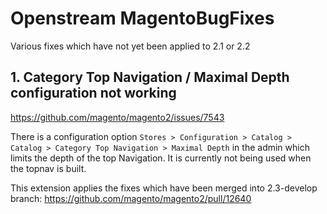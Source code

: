 # Openstream MagentoBugFixes

Various fixes which have not yet been applied to 2.1 or 2.2

## 1. Category Top Navigation / Maximal Depth configuration not working
https://github.com/magento/magento2/issues/7543

There is a configuration option `Stores > Configuration > Catalog > Catalog > Category Top Navigation > Maximal Depth` in the admin which limits the depth of the top Navigation. It is currently not being used when the topnav is built.

This extension applies the fixes which have been merged into 2.3-develop branch:
https://github.com/magento/magento2/pull/12640
